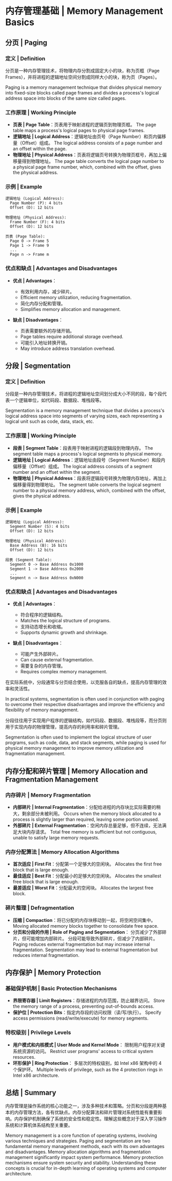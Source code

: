 # 内存管理基础 | Memory Management Basics

## 分页 | Paging

### 定义 | Definition

分页是一种内存管理技术，将物理内存分割成固定大小的块，称为页框（Page Frames），并将进程的逻辑地址空间分割成同样大小的块，称为页（Pages）。

Paging is a memory management technique that divides physical memory into fixed-size blocks called page frames and divides a process's logical address space into blocks of the same size called pages.

### 工作原理 | Working Principle

- **页表 | Page Table**：页表用于映射进程的逻辑页到物理页框。
  The page table maps a process's logical pages to physical page frames.
- **逻辑地址 | Logical Address**：逻辑地址由页号（Page Number）和页内偏移量（Offset）组成。
  The logical address consists of a page number and an offset within the page.
- **物理地址 | Physical Address**：页表将逻辑页号转换为物理页框号，再加上偏移量得到物理地址。
  The page table converts the logical page number to a physical page frame number, which, combined with the offset, gives the physical address.

### 示例 | Example

```plaintext
逻辑地址 (Logical Address):
  Page Number (P): 4 bits
  Offset (D): 12 bits

物理地址 (Physical Address):
  Frame Number (F): 4 bits
  Offset (D): 12 bits

页表 (Page Table):
  Page 0 -> Frame 5
  Page 1 -> Frame 9
  ...
  Page n -> Frame m
```

### 优点和缺点 | Advantages and Disadvantages

- **优点 | Advantages**：
  - 有效利用内存，减少碎片。
  - Efficient memory utilization, reducing fragmentation.
  - 简化内存分配和管理。
  - Simplifies memory allocation and management.

- **缺点 | Disadvantages**：
  - 页表需要额外的存储开销。
  - Page tables require additional storage overhead.
  - 可能引入地址转换开销。
  - May introduce address translation overhead.

## 分段 | Segmentation

### 定义 | Definition

分段是一种内存管理技术，将进程的逻辑地址空间划分成大小不同的段，每个段代表一个逻辑单位，如代码段、数据段、堆栈段等。

Segmentation is a memory management technique that divides a process's logical address space into segments of varying sizes, each representing a logical unit such as code, data, stack, etc.

### 工作原理 | Working Principle

- **段表 | Segment Table**：段表用于映射进程的逻辑段到物理内存。
  The segment table maps a process's logical segments to physical memory.
- **逻辑地址 | Logical Address**：逻辑地址由段号（Segment Number）和段内偏移量（Offset）组成。
  The logical address consists of a segment number and an offset within the segment.
- **物理地址 | Physical Address**：段表将逻辑段号转换为物理内存地址，再加上偏移量得到物理地址。
  The segment table converts the logical segment number to a physical memory address, which, combined with the offset, gives the physical address.

### 示例 | Example

```plaintext
逻辑地址 (Logical Address):
  Segment Number (S): 4 bits
  Offset (D): 12 bits

物理地址 (Physical Address):
  Base Address (B): 16 bits
  Offset (D): 12 bits

段表 (Segment Table):
  Segment 0 -> Base Address 0x1000
  Segment 1 -> Base Address 0x2000
  ...
  Segment n -> Base Address 0xN000
```

### 优点和缺点 | Advantages and Disadvantages

- **优点 | Advantages**：
  - 符合程序的逻辑结构。
  - Matches the logical structure of programs.
  - 支持动态增长和收缩。
  - Supports dynamic growth and shrinkage.

- **缺点 | Disadvantages**：
  - 可能产生外部碎片。
  - Can cause external fragmentation.
  - 需要复杂的内存管理。
  - Requires complex memory management.

在实际系统中，分段通常与分页结合使用，以克服各自的缺点，提高内存管理的效率和灵活性。

In practical systems, segmentation is often used in conjunction with paging to overcome their respective disadvantages and improve the efficiency and flexibility of memory management.

分段往往用于实现用户程序的逻辑结构，如代码段、数据段、堆栈段等，而分页则用于实现内存的物理管理，提高内存的利用率和碎片管理。

Segmentation is often used to implement the logical structure of user programs, such as code, data, and stack segments, while paging is used for physical memory management to improve memory utilization and fragmentation management.

## 内存分配和碎片管理 | Memory Allocation and Fragmentation Management

### 内存碎片 | Memory Fragmentation

- **内部碎片 | Internal Fragmentation**：分配给进程的内存块比实际需要的稍大，剩余部分未被利用。
  Occurs when the memory block allocated to a process is slightly larger than required, leaving some portion unused.
- **外部碎片 | External Fragmentation**：空闲内存总量足够，但不连续，无法满足大块内存请求。
  Total free memory is sufficient but not contiguous, unable to satisfy large memory requests.

### 内存分配算法 | Memory Allocation Algorithms

- **首次适应 | First Fit**：分配第一个足够大的空闲块。
  Allocates the first free block that is large enough.
- **最佳适应 | Best Fit**：分配最小的足够大的空闲块。
  Allocates the smallest free block that is large enough.
- **最差适应 | Worst Fit**：分配最大的空闲块。
  Allocates the largest free block.

### 碎片整理 | Defragmentation

- **压缩 | Compaction**：将已分配的内存块移动到一起，将空闲空间集中。
  Moving allocated memory blocks together to consolidate free space.
- **分页和分段的作用 | Role of Paging and Segmentation**：
  分页减少了外部碎片，但可能增加内部碎片。
  分段可能导致外部碎片，但减少了内部碎片。
  Paging reduces external fragmentation but may increase internal fragmentation.
  Segmentation may lead to external fragmentation but reduces internal fragmentation.

## 内存保护 | Memory Protection

### 基础保护机制 | Basic Protection Mechanisms

- **界限寄存器 | Limit Registers**：存储进程的内存范围，防止越界访问。
  Store the memory range of a process, preventing out-of-bounds access.
- **保护位 | Protection Bits**：指定内存段的访问权限（读/写/执行）。
  Specify access permissions (read/write/execute) for memory segments.

### 特权级别 | Privilege Levels

- **用户模式和内核模式 | User Mode and Kernel Mode**：
  限制用户程序对关键系统资源的访问。
  Restrict user programs' access to critical system resources.
- **环形保护 | Ring Protection**：
  多层次的特权级别，如 Intel x86 架构中的 4 个保护环。
  Multiple levels of privilege, such as the 4 protection rings in Intel x86 architecture.

## 总结 | Summary

内存管理是操作系统的核心功能之一，涉及多种技术和策略。分页和分段是两种基本的内存管理方法，各有优缺点。内存分配算法和碎片管理对系统性能有重要影响。内存保护机制确保了系统的安全性和稳定性。理解这些概念对于深入学习操作系统和计算机体系结构至关重要。

Memory management is a core function of operating systems, involving various techniques and strategies. Paging and segmentation are two fundamental memory management methods, each with its own advantages and disadvantages. Memory allocation algorithms and fragmentation management significantly impact system performance. Memory protection mechanisms ensure system security and stability. Understanding these concepts is crucial for in-depth learning of operating systems and computer architecture.
